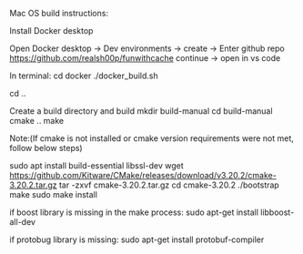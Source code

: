 Mac OS build instructions:

Install Docker desktop

Open Docker desktop -> Dev environments -> create -> Enter github repo
https://github.com/realsh00p/funwithcache
continue -> open in vs code

In terminal:
cd docker
./docker_build.sh

cd ..

Create a build directory and build
mkdir build-manual
cd build-manual
cmake ..
make



Note:(If cmake is not installed or cmake version requirements were not met, follow below steps)

sudo apt install build-essential libssl-dev
wget https://github.com/Kitware/CMake/releases/download/v3.20.2/cmake-3.20.2.tar.gz
tar -zxvf cmake-3.20.2.tar.gz
cd cmake-3.20.2
./bootstrap
make 
sudo make install 

if boost library is missing in the make process:
sudo apt-get install libboost-all-dev

if protobug library is missing:
sudo apt-get install protobuf-compiler
